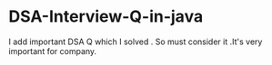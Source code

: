# DSA-Interview-Q-in-java
I add important DSA Q which I solved . So must consider it .It's very important for company.

